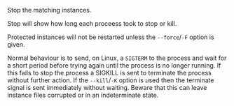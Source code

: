 Stop the matching instances.

Stop will  show how long each proceess took to stop or kill.

Protected instances will not be restarted unless the `--force`/`-F` option is given.

Normal behaviour is to send, on Linux, a `SIGTERM` to the process and wait for a short period before trying again until the process is no longer running. If this fails to stop the process a SIGKILL is sent to terminate the process without further action. If the `--kill`/`-K` option is used then the terminate signal is sent immediately without waiting. Beware that this can leave instance files corrupted or in an indeterminate state.
